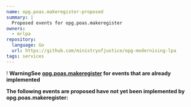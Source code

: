 ```yaml
---
name: opg.poas.makeregister-proposed
summary: |
  Proposed events for opg.poas.makeregister
owners:
  - mrlpa
repository:
  language: Go
  url: https://github.com/ministryofjustice/opg-modernising-lpa
tags: services
---
```


<div class="govuk-warning-text">
  <span class="govuk-warning-text__icon" aria-hidden="true">!</span>
  <strong class="govuk-warning-text__text">
    <span class="govuk-visually-hidden">Warning</span>See <a href="/services/opg.poas.makeregister">opg.poas.makeregister</a> for events that are already implemented</storng></div>

The following events are **proposed** have not yet been implemented by opg.poas.makeregister:
